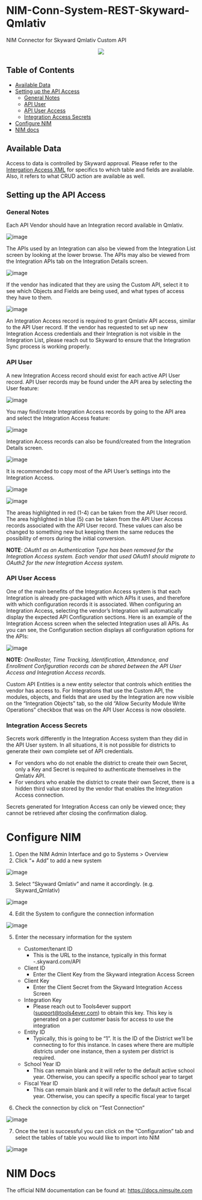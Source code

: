 # NIM-Conn-System-REST-Skyward-Qmlativ
NIM Connector for Skyward Qmlativ Custom API

<p align="center"> 
  <img src="https://www.tools4ever.nl/connector-logos/skywardqmlativ-logo.png">
</p>

## Table of Contents
- [Available Data](#available-data)
- [Setting up the API Access](#setting-up-the-api-access)
  - [General Notes](#general-notes)
  - [API User](#api-user)
  - [API User Access](#api-user-access)
  - [Integration Access Secrets](#integration-access-secrets)
- [Configure NIM](#configure-nim)
- [NIM docs](#nim-docs)


## Available Data
Access to data is controlled by Skyward approval. Please refer to the [Intergation Access XML](/IntegrationAccess.xml) for specifics to which table and fields are available. Also, it refers to what CRUD action are available as well.

## Setting up the API Access
### General Notes
Each API Vendor should have an Integration record available in Qmlativ.

 ![image](https://github.com/Tools4ever-NIM/NIM-System-REST-Skyward-Qmlativ/assets/24281600/64e32e13-72a4-466e-a453-cb0ac99aa9ad)

The APIs used by an Integration can also be viewed from the Integration List screen by looking at the lower browse.  The APIs may also be viewed from the Integration APIs tab on the Integration Details screen.

 ![image](https://github.com/Tools4ever-NIM/NIM-System-REST-Skyward-Qmlativ/assets/24281600/e629fce7-210e-4eac-8cf8-7c1e84ec4d37)

If the vendor has indicated that they are using the Custom API, select it to see which Objects and Fields are being used, and what types of access they have to them.

 ![image](https://github.com/Tools4ever-NIM/NIM-System-REST-Skyward-Qmlativ/assets/24281600/2a5f2eff-4c45-4ba1-a5c8-b6dfb29cc781)

An Integration Access record is required to grant Qmlativ API access, similar to the API User record.
If the vendor has requested to set up new Integration Access credentials and their Integration is not visible in the Integration List, please reach out to Skyward to ensure that the Integration Sync process is working properly.

### API User
A new Integration Access record should exist for each active API User record.
API User records may be found under the API area by selecting the User feature:

 ![image](https://github.com/Tools4ever-NIM/NIM-System-REST-Skyward-Qmlativ/assets/24281600/13404ad4-8452-4efa-92a1-505245b443a8)

You may find/create Integration Access records by going to the API area and select the Integration Access feature:

 ![image](https://github.com/Tools4ever-NIM/NIM-System-REST-Skyward-Qmlativ/assets/24281600/2441eb2e-3bb1-40f2-a823-f6a65cfffe88)

Integration Access records can also be found/created from the Integration Details screen.

 ![image](https://github.com/Tools4ever-NIM/NIM-System-REST-Skyward-Qmlativ/assets/24281600/19180006-f55e-40c3-864d-16a5bdc821b4)

It is recommended to copy most of the API User’s settings into the Integration Access.

![image](https://github.com/Tools4ever-NIM/NIM-System-REST-Skyward-Qmlativ/assets/24281600/5764c1ec-85ad-4138-b6b5-273af858544e)

![image](https://github.com/Tools4ever-NIM/NIM-System-REST-Skyward-Qmlativ/assets/24281600/153329dc-a7d7-4f4f-87bc-b543391212ab)

The areas highlighted in red (1-4) can be taken from the API User record. The area highlighted in blue (5) can be taken from the API User Access records associated with the API User record. These values can also be changed to something new but keeping them the same reduces the possibility of errors during the initial conversion.

**NOTE**: _OAuth1 as an Authentication Type has been removed for the Integration Access system. Each vendor that used OAuth1 should migrate to OAuth2 for the new Integration Access system._

### API User Access

One of the main benefits of the Integration Access system is that each Integration is already pre-packaged with which APIs it uses, and therefore with which configuration records it is associated. When configuring an Integration Access, selecting the vendor’s Integration will automatically display the expected API Configuration sections.
Here is an example of the Integration Access screen when the selected Integration uses all APIs. As you can see, the Configuration section displays all configuration options for the APIs:

 ![image](https://github.com/Tools4ever-NIM/NIM-System-REST-Skyward-Qmlativ/assets/24281600/1318e043-58d0-48c3-89d5-4dab27c9ff71)

**NOTE:** _OneRoster, Time Tracking, Identification, Attendance, and Enrollment Configuration records can be shared between the API User Access and Integration Access records._

Custom API Entities is a new entity selector that controls which entities the vendor has access to.  For Integrations that use the Custom API, the modules, objects, and fields that are used by the Integration are now visible on the “Integration Objects” tab, so the old “Allow Security Module Write Operations” checkbox that was on the API User Access is now obsolete.

### Integration Access Secrets
Secrets work differently in the Integration Access system than they did in the API User system. In all situations, it is not possible for districts to generate their own complete set of API credentials. 

* For vendors who do not enable the district to create their own Secret, only a Key and Secret is required to authenticate themselves in the Qmlativ API. 
* For vendors who enable the district to create their own Secret, there is a hidden third value stored by the vendor that enables the Integration Access connection.

Secrets generated for Integration Access can only be viewed once; they cannot be retrieved after closing the confirmation dialog.

# Configure NIM
1.	Open the NIM Admin Interface and go to Systems > Overview
2.	Click “+ Add” to add a new system
 
 ![image](https://github.com/Tools4ever-NIM/NIM-System-REST-Skyward-Qmlativ/assets/24281600/1af7fafb-85b9-429f-abbc-5e1021951462)

3.	Select “Skyward Qmlativ” and name it accordingly. (e.g. Skyward_Qmlativ)
 
 ![image](https://github.com/Tools4ever-NIM/NIM-System-REST-Skyward-Qmlativ/assets/24281600/4357a387-befc-4a33-93f4-0b13a41c6cd9)

4.	Edit the System to configure the connection information
 
 ![image](https://github.com/Tools4ever-NIM/NIM-System-REST-Skyward-Qmlativ/assets/24281600/c2ba793b-f463-4b1d-8145-e6ac8be38128)

5.	Enter the necessary information for the system
    - Customer/tenant ID
        - This is the URL to the instance, typically in this format
            -<Customer>.skyward.com/<customer>API
    -	Client ID
        - Enter the Client Key from the Skyward integration Access Screen
    - Client Key
        -	Enter the Client Secret from the Skyward Integration Access Screen
    -	Integration Key
        - Please reach out to Tools4ever support (support@tools4ever.com) to obtain this key. This key is generated on a per customer basis for access to use the integration
    - Entity ID
        - Typically, this is going to be “1”. It is the ID of the District we’ll be connecting to for this instance. In cases where there are multiple districts under one instance, then a system per district is required.
    - School Year ID
        - This can remain blank and it will refer to the default active school year. Otherwise, you can specify a specific school year to target
    - Fiscal Year ID
        - This can remain blank and it will refer to the default active fiscal year. Otherwise, you can specify a specific fiscal year to target
          
6.	Check the connection by click on “Test Connection”
 
 ![image](https://github.com/Tools4ever-NIM/NIM-System-REST-Skyward-Qmlativ/assets/24281600/2309d2e0-9e38-43fc-aab2-76cef043a4db)

7.	Once the test is successful you can click on the “Configuration” tab and select the tables of table you would like to import into NIM
 
 ![image](https://github.com/Tools4ever-NIM/NIM-System-REST-Skyward-Qmlativ/assets/24281600/65987b14-324a-439c-aec3-180320a849ad)


 
# NIM Docs
The official NIM documentation can be found at: https://docs.nimsuite.com
